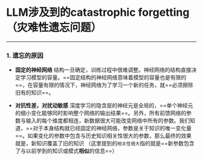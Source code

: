 # LLM涉及到的catastrophic forgetting（灾难性遗忘问题）


---


### 1. **遗忘的原因**
   
* **固定的神经网络**
结构一旦确定，训练过程中很难调整。神经网络的结构直接决定学习模型的容量。==固定结构的神经网络意味着模型的容量也是有限的==，在容量有限的情况下，神经网络为了学习一个新的任务，就==必须擦除旧有的知识==。
$\quad$


* **对抗性差，对扰动敏感**
深度学习的隐含层的神经元是全局的，==单个神经元的细小变化能够同时影响整个网络的输出结果==。另外，所有前馈网络的参数与输入的每个维度都相连，新数据很大可能改变网络中所有的参数。我们知道，==对于本身结构就已经固定的神经网络，参数是关于知识的唯一变化量==。如果变化的参数中包含与历史知识相关性很大的参数，那么最终的效果就是，新知识覆盖了旧的知识
（这里提到的`相关性很大`指的就是==新参数包含了与以前学到的知识或模式**相似**的信息==）
